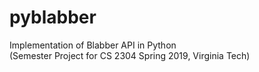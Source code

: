 # pyblabber
Implementation of Blabber API in Python  
(Semester Project for CS 2304 Spring 2019, Virginia Tech)
